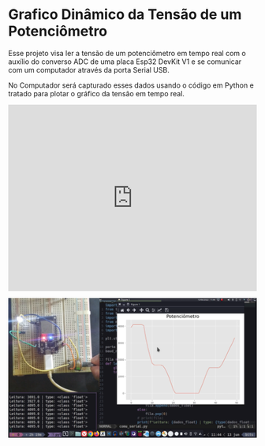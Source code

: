 # Grafico Dinâmico da Tensão de um Potenciômetro


Esse projeto visa ler a tensão de um potenciômetro em tempo real com o auxílio do converso ADC de uma placa Esp32 DevKit V1 e se comunicar com um computador através da porta Serial USB.


No Computador será capturado esses dados usando o código em Python e tratado para plotar o gráfico da tensão em tempo real.

<div style="padding:75% 0 0 0;position:relative;"><iframe src="https://player.vimeo.com/video/721639758?h=8cc5097445&amp;badge=0&amp;autopause=0&amp;player_id=0&amp;app_id=58479" frameborder="0" allow="autoplay; fullscreen; picture-in-picture" allowfullscreen style="position:absolute;top:0;left:0;width:100%;height:100%;" title="demo_final.mp4"></iframe></div><script src="https://player.vimeo.com/api/player.js"></script>

![banner](./utils/banner.png)
